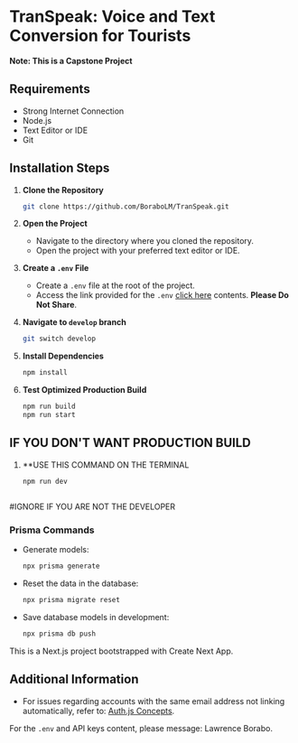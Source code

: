 # TranSpeak: Voice and Text Conversion for Tourists

**Note: This is a Capstone Project**

## Requirements
- Strong Internet Connection
- Node.js
- Text Editor or IDE
- Git

## Installation Steps

1. **Clone the Repository**
    ```sh
    git clone https://github.com/BoraboLM/TranSpeak.git
    ```

2. **Open the Project**
    - Navigate to the directory where you cloned the repository.
    - Open the project with your preferred text editor or IDE.

3. **Create a `.env` File**
    - Create a `.env` file at the root of the project.
    - Access the link provided for the `.env` [click here](https://drive.google.com/file/d/1IOSyTdZwYQteAd1CYGiM11gijtJDVKX1/view?usp=sharing) contents. **Please Do Not Share**.
4. **Navigate to `develop` branch**
    ```sh
    git switch develop
    ```

5. **Install Dependencies**
    ```sh
    npm install
    ```

6. **Test Optimized Production Build**
    ```sh
    npm run build
    npm run start
    ```
##

## IF YOU DON'T WANT PRODUCTION BUILD
 1. **USE THIS COMMAND ON THE TERMINAL
    ```SH
    npm run dev
    ```

##

#IGNORE IF YOU ARE NOT THE DEVELOPER

### Prisma Commands
- Generate models:
    ```sh
    npx prisma generate
    ```
- Reset the data in the database:
    ```sh
    npx prisma migrate reset
    ```
- Save database models in development:
    ```sh
    npx prisma db push
    ```

This is a Next.js project bootstrapped with Create Next App.

## Additional Information
- For issues regarding accounts with the same email address not linking automatically, refer to: [Auth.js Concepts](https://authjs.dev/concepts).

For the `.env` and API keys content, please message: Lawrence Borabo.
